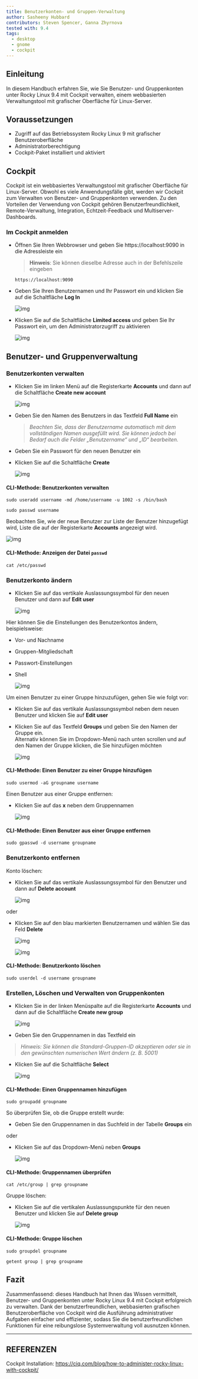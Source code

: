 ```yaml
---
title: Benutzerkonten- und Gruppen-Verwaltung
author: Sasheeny Hubbard
contributors: Steven Spencer, Ganna Zhyrnova
tested with: 9.4
tags:
  - desktop
  - gnome
  - cockpit
---
```


## Einleitung

In diesem Handbuch erfahren Sie, wie Sie Benutzer- und Gruppenkonten unter Rocky Linux 9.4 mit Cockpit verwalten, einem webbasierten Verwaltungstool mit grafischer Oberfläche für Linux-Server.

## Voraussetzungen

- Zugriff auf das Betriebssystem Rocky Linux 9 mit grafischer Benutzeroberfläche
- Administratorberechtigung
- Cockpit-Paket installiert und aktiviert

## Cockpit

Cockpit ist ein webbasiertes Verwaltungstool mit grafischer Oberfläche für Linux-Server. Obwohl es viele Anwendungsfälle gibt, werden wir Cockpit zum Verwalten von Benutzer- und Gruppenkonten verwenden. Zu den Vorteilen der Verwendung von Cockpit gehören Benutzerfreundlichkeit, Remote-Verwaltung, Integration, Echtzeit-Feedback und Multiserver-Dashboards.

### Im Cockpit anmelden

- Öffnen Sie Ihren Webbrowser und geben Sie https://localhost:9090 in die Adressleiste ein

  > **Hinweis**: Sie können dieselbe Adresse auch in der Befehlszeile eingeben

  ```text
  https://localhost:9090
  ```

- Geben Sie Ihren Benutzernamen und Ihr Passwort ein und klicken Sie auf die Schaltfläche **Log In**

  ![img](images/user_group_acctmgt_images/1.png)

- Klicken Sie auf die Schaltfläche **Limited access** und geben Sie Ihr Passwort ein, um den Administratorzugriff zu aktivieren

  ![img](images/user_group_acctmgt_images/2.png)

## Benutzer- und Gruppenverwaltung

### Benutzerkonten verwalten

- Klicken Sie im linken Menü auf die Registerkarte **Accounts** und dann auf die Schaltfläche **Create new account**

  ![img](images/user_group_acctmgt_images/5.png)

- Geben Sie den Namen des Benutzers in das Textfeld **Full Name** ein
  > _Beachten Sie, dass der Benutzername automatisch mit dem vollständigen Namen ausgefüllt wird. Sie können jedoch bei Bedarf auch die Felder „Benutzername“ und „ID“ bearbeiten._

- Geben Sie ein Passwort für den neuen Benutzer ein

- Klicken Sie auf die Schaltfläche **Create**

  ![img](images/user_group_acctmgt_images/8.png)

#### CLI-Methode: Benutzerkonten verwalten

```text
sudo useradd username -md /home/username -u 1002 -s /bin/bash 
```

```text
sudo passwd username 
```

Beobachten Sie, wie der neue Benutzer zur Liste der Benutzer hinzugefügt wird, Liste die auf der Registerkarte **Accounts** angezeigt wird.

![img](images/user_group_acctmgt_images/9.png)

#### CLI-Methode: Anzeigen der Datei `passwd`

```text
cat /etc/passwd
```

### Benutzerkonto ändern

- Klicken Sie auf das vertikale Auslassungssymbol für den neuen Benutzer und dann auf **Edit user**

  ![img](images/user_group_acctmgt_images/13.png)

Hier können Sie die Einstellungen des Benutzerkontos ändern, beispielsweise:

- Vor- und Nachname
- Gruppen-Mitgliedschaft
- Passwort-Einstellungen
- Shell

  ![img](images/user_group_acctmgt_images/15.png)

Um einen Benutzer zu einer Gruppe hinzuzufügen, gehen Sie wie folgt vor:

- Klicken Sie auf das vertikale Auslassungssymbol neben dem neuen Benutzer und klicken Sie auf **Edit user**

- Klicken Sie auf das Textfeld **Groups** und geben Sie den Namen der Gruppe ein.\
  Alternativ können Sie im Dropdown-Menü nach unten scrollen und auf den Namen der Gruppe klicken, die Sie hinzufügen möchten

  ![img](images/user_group_acctmgt_images/14.png)

#### CLI-Methode: Einen Benutzer zu einer Gruppe hinzufügen

```text
sudo usermod -aG groupname username
```

Einen Benutzer aus einer Gruppe entfernen:

- Klicken Sie auf das **x** neben dem Gruppennamen

  ![img](images/user_group_acctmgt_images/18.png)

#### CLI-Methode: Einen Benutzer aus einer Gruppe entfernen

```text
sudo gpasswd -d username groupname
```

### Benutzerkonto entfernen

Konto löschen:

- Klicken Sie auf das vertikale Auslassungssymbol für den Benutzer und dann auf **Delete account**

  ![img](images/user_group_acctmgt_images/16.png)

oder

- Klicken Sie auf den blau markierten Benutzernamen und wählen Sie das Feld **Delete**

  ![img](images/user_group_acctmgt_images/17.png)

  ![img](images/user_group_acctmgt_images/22.png)

#### CLI-Methode: Benutzerkonto löschen

```text
sudo userdel -d username groupname
```

### Erstellen, Löschen und Verwalten von Gruppenkonten

- Klicken Sie in der linken Menüspalte auf die Registerkarte **Accounts** und dann auf die Schaltfläche **Create new group**

  ![img](images/user_group_acctmgt_images/7.png)

- Geben Sie den Gruppennamen in das Textfeld ein

> _Hinweis: Sie können die Standard-Gruppen-ID akzeptieren oder sie in den gewünschten numerischen Wert ändern (z. B. 5001)_

- Klicken Sie auf die Schaltfläche **Select**

  ![img](images/user_group_acctmgt_images/11.png)

#### CLI-Methode: Einen Gruppennamen hinzufügen

```text
sudo groupadd groupname
```

So überprüfen Sie, ob die Gruppe erstellt wurde:

- Geben Sie den Gruppennamen in das Suchfeld in der Tabelle **Groups** ein

oder

- Klicken Sie auf das Dropdown-Menü neben **Groups**

  ![img](images/user_group_acctmgt_images/12.png)

#### CLI-Methode: Gruppennamen überprüfen

```text
cat /etc/group | grep groupname
```

Gruppe löschen:

- Klicken Sie auf die vertikalen Auslassungspunkte für den neuen Benutzer und klicken Sie auf **Delete group**

  ![img](images/user_group_acctmgt_images/21.png)

#### CLI-Methode: Gruppe löschen

```text
sudo groupdel groupname
```

```text
getent group | grep groupname
```

## Fazit

Zusammenfassend: dieses Handbuch hat Ihnen das Wissen vermittelt, Benutzer- und Gruppenkonten unter Rocky Linux 9.4 mit Cockpit erfolgreich zu verwalten. Dank der benutzerfreundlichen, webbasierten grafischen Benutzeroberfläche von Cockpit wird die Ausführung administrativer Aufgaben einfacher und effizienter, sodass Sie die benutzerfreundlichen Funktionen für eine reibungslose Systemverwaltung voll ausnutzen können.

---

## REFERENZEN

Cockpit Installation: https://ciq.com/blog/how-to-administer-rocky-linux-with-cockpit/
